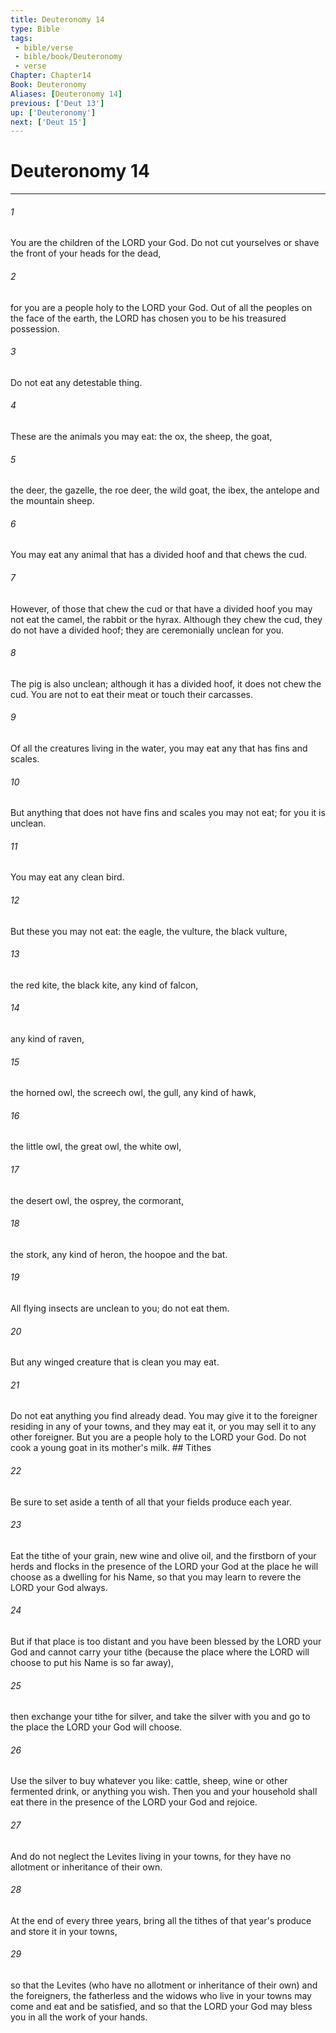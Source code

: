 ```yaml
---
title: Deuteronomy 14
type: Bible
tags:
 - bible/verse
 - bible/book/Deuteronomy
 - verse
Chapter: Chapter14
Book: Deuteronomy
Aliases: [Deuteronomy 14]
previous: ['Deut 13']
up: ['Deuteronomy']
next: ['Deut 15']
---
```

# Deuteronomy 14

***


###### 1 
You are the children of the LORD your God. Do not cut yourselves or shave the front of your heads for the dead, 

###### 2 
for you are a people holy to the LORD your God. Out of all the peoples on the face of the earth, the LORD has chosen you to be his treasured possession. 

###### 3 
Do not eat any detestable thing. 

###### 4 
These are the animals you may eat: the ox, the sheep, the goat, 

###### 5 
the deer, the gazelle, the roe deer, the wild goat, the ibex, the antelope and the mountain sheep. 

###### 6 
You may eat any animal that has a divided hoof and that chews the cud. 

###### 7 
However, of those that chew the cud or that have a divided hoof you may not eat the camel, the rabbit or the hyrax. Although they chew the cud, they do not have a divided hoof; they are ceremonially unclean for you. 

###### 8 
The pig is also unclean; although it has a divided hoof, it does not chew the cud. You are not to eat their meat or touch their carcasses. 

###### 9 
Of all the creatures living in the water, you may eat any that has fins and scales. 

###### 10 
But anything that does not have fins and scales you may not eat; for you it is unclean. 

###### 11 
You may eat any clean bird. 

###### 12 
But these you may not eat: the eagle, the vulture, the black vulture, 

###### 13 
the red kite, the black kite, any kind of falcon, 

###### 14 
any kind of raven, 

###### 15 
the horned owl, the screech owl, the gull, any kind of hawk, 

###### 16 
the little owl, the great owl, the white owl, 

###### 17 
the desert owl, the osprey, the cormorant, 

###### 18 
the stork, any kind of heron, the hoopoe and the bat. 

###### 19 
All flying insects are unclean to you; do not eat them. 

###### 20 
But any winged creature that is clean you may eat. 

###### 21 
Do not eat anything you find already dead. You may give it to the foreigner residing in any of your towns, and they may eat it, or you may sell it to any other foreigner. But you are a people holy to the LORD your God. Do not cook a young goat in its mother's milk. ## Tithes 

###### 22 
Be sure to set aside a tenth of all that your fields produce each year. 

###### 23 
Eat the tithe of your grain, new wine and olive oil, and the firstborn of your herds and flocks in the presence of the LORD your God at the place he will choose as a dwelling for his Name, so that you may learn to revere the LORD your God always. 

###### 24 
But if that place is too distant and you have been blessed by the LORD your God and cannot carry your tithe (because the place where the LORD will choose to put his Name is so far away), 

###### 25 
then exchange your tithe for silver, and take the silver with you and go to the place the LORD your God will choose. 

###### 26 
Use the silver to buy whatever you like: cattle, sheep, wine or other fermented drink, or anything you wish. Then you and your household shall eat there in the presence of the LORD your God and rejoice. 

###### 27 
And do not neglect the Levites living in your towns, for they have no allotment or inheritance of their own. 

###### 28 
At the end of every three years, bring all the tithes of that year's produce and store it in your towns, 

###### 29 
so that the Levites (who have no allotment or inheritance of their own) and the foreigners, the fatherless and the widows who live in your towns may come and eat and be satisfied, and so that the LORD your God may bless you in all the work of your hands. 
